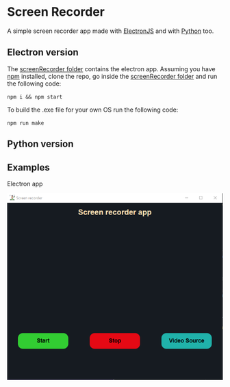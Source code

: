 # Screen Recorder

A simple screen recorder app made with [ElectronJS](https://www.electronjs.org/) and with [Python](https://www.python.org) too.

## Electron version

The [screenRecorder folder](./screenRecorder/) contains the electron app. Assuming you have [npm](https://www.npmjs.com) installed, clone the repo, go inside the [screenRecorder folder](./screenRecorder/) and run the following code:

```
npm i && npm start
```

To build the .exe file for your own OS run the following code:

```
npm run make
```

## Python version

## Examples

Electron app
<br>
<p align="center">
  <img src="img/electron.png" />
</p>